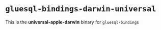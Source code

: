 # `gluesql-bindings-darwin-universal`

This is the **universal-apple-darwin** binary for `gluesql-bindings`
